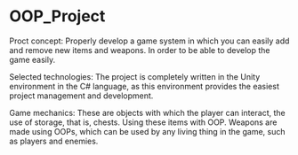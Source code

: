 # OOP_Project

Proct concept:
Properly develop a game system in which you can easily add and remove new items and weapons. In order to be able to develop the game easily.

Selected technologies:
The project is completely written in the Unity environment in the C# language, as this environment provides the easiest project management and development.

Game mechanics:
These are objects with which the player can interact, the use of storage, that is, chests. Using these items with OOP. Weapons are made using OOPs, which can be used by any living thing in the game, such as players and enemies.
